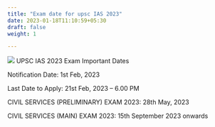 ```yaml
---
title: "Exam date for upsc IAS 2023"
date: 2023-01-18T11:10:59+05:30
draft: false
weight: 1

---
```


![](/images/download.jpeg)
UPSC IAS 2023 Exam Important Dates


Notification Date: 1st Feb, 2023

Last Date to Apply: 21st Feb, 2023 – 6.00 PM

CIVIL SERVICES (PRELIMINARY) EXAM 2023: 28th May, 2023

CIVIL SERVICES (MAIN) EXAM 2023: 15th September 2023 onwards
